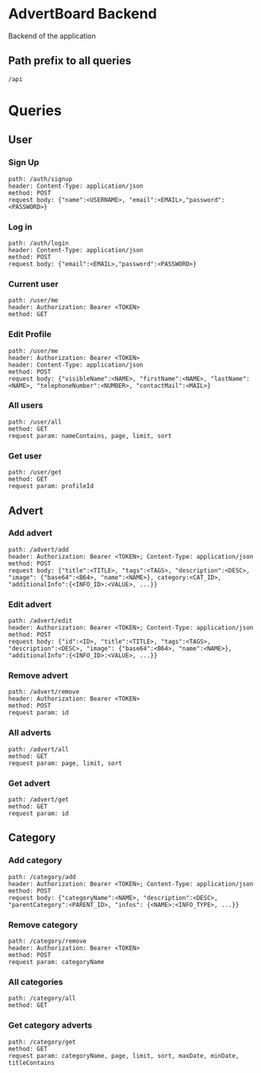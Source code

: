 # AdvertBoard Backend

Backend of the application

## Path prefix to all queries
```
/api
```

# Queries

## User

### Sign Up
```
path: /auth/signup
header: Content-Type: application/json
method: POST
request body: {"name":<USERNAME>, "email":<EMAIL>,"password":<PASSWORD>}
```

### Log in
```
path: /auth/login
header: Content-Type: application/json
method: POST
request body: {"email":<EMAIL>,"password":<PASSWORD>}
```

### Current user
```
path: /user/me
header: Authorization: Bearer <TOKEN>
method: GET
```

### Edit Profile
```
path: /user/me
header: Authorization: Bearer <TOKEN>
header: Content-Type: application/json
method: POST
request body: {"visibleName":<NAME>, "firstName":<NAME>, "lastName":<NAME>, "telephoneNumber":<NUMBER>, "contactMail":<MAIL>}
```

### All users
```
path: /user/all
method: GET
request param: nameContains, page, limit, sort
```

### Get user
```
path: /user/get
method: GET
request param: profileId
```

## Advert

### Add advert
```
path: /advert/add
header: Authorization: Bearer <TOKEN>; Content-Type: application/json
method: POST
request body: {"title":<TITLE>, "tags":<TAGS>, "description":<DESC>, "image": {"base64":<B64>, "name":<NAME>}, category:<CAT_ID>, "additionalInfo":{<INFO_ID>:<VALUE>, ...}}
```

### Edit advert
```
path: /advert/edit
header: Authorization: Bearer <TOKEN>; Content-Type: application/json
method: POST
request body: {"id":<ID>, "title":<TITLE>, "tags":<TAGS>, "description":<DESC>, "image": {"base64":<B64>, "name":<NAME>}, "additionalInfo":{<INFO_ID>:<VALUE>, ...}}
```

### Remove advert
```
path: /advert/remove
header: Authorization: Bearer <TOKEN>
method: POST
request param: id
```

### All adverts
```
path: /advert/all
method: GET
request param: page, limit, sort
```

### Get advert
```
path: /advert/get
method: GET
request param: id
```

## Category

### Add category
```
path: /category/add
header: Authorization: Bearer <TOKEN>; Content-Type: application/json
method: POST
request body: {"categoryName":<NAME>, "description":<DESC>, "parentCategory":<PARENT_ID>, "infos": {<NAME>:<INFO_TYPE>, ...}}
```

### Remove category
```
path: /category/remove
header: Authorization: Bearer <TOKEN>
method: POST
request param: categoryName
```

### All categories
```
path: /category/all
method: GET
```

### Get category adverts
```
path: /category/get
method: GET
request param: categoryName, page, limit, sort, maxDate, minDate, titleContains
```

